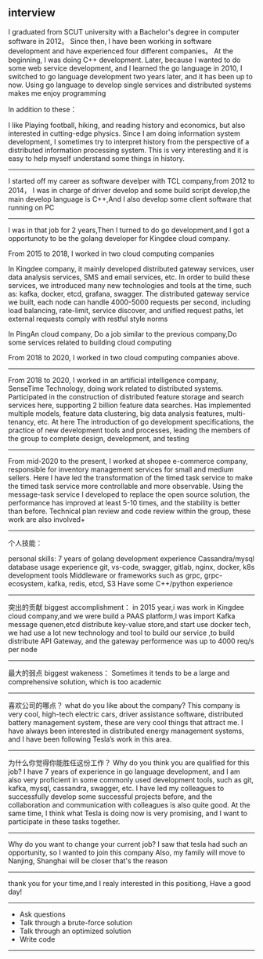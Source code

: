 ## interview

I graduated from SCUT university with a Bachelor's degree in computer software in 2012。
Since then, I have been working in software development and have experienced four different companies。
At the beginning, I was doing C++ development. Later, because I wanted to do some web service development, and I learned the go language in 2010, I switched to go language development two years later, and it has been up to now. Using go language to develop single services and distributed systems makes me enjoy programming

In addition to these：

I like Playing football, hiking, and reading history and economics, but also interested in cutting-edge physics.
Since I am doing information system development, I sometimes try to interpret history from the perspective of a distributed information processing system. 
This is very interesting and it is easy to help myself understand some things in history.

---

I started off my career as software develper with TCL company,from 2012 to 2014，
I was in charge of driver develop and some build script develop,the main develop language is C++,And I also develop some client software that running on PC 


---

I was in that job for 2 years,Then I turned to do go development,and I got a opportunoty to be the golang developer for Kingdee cloud company.

From 2015 to 2018, I worked in two cloud computing companies

In Kingdee company, it mainly developed distributed gateway services, user data analysis services, SMS and email services, etc.
In order to build these services, we introduced many new technologies and tools at the time, such as:
kafka, docker, etcd, grafana, swagger.
The distributed gateway service we built, each node can handle 4000-5000 requests per second, including load balancing, rate-limit, service discover, and unified request paths, let external requests comply with restful style norms

In PingAn cloud company,
Do a job similar to the previous company,Do some services related to building cloud computing

From 2018 to 2020, I worked in two cloud computing companies above.

---


From 2018 to 2020, I worked in an artificial intelligence company, SenseTime Technology, doing work related to distributed systems. Participated in the construction of distributed feature storage and search services here, supporting 2 billion feature data searches.
Has implemented multiple models, feature data clustering, big data analysis features, multi-tenancy, etc.
At here
The introduction of go development specifications, the practice of new development tools and processes, leading the members of the group to complete design, development, and testing

---

From mid-2020 to the present, I worked at shopee e-commerce company, responsible for inventory management services for small and medium sellers.
Here I have led the transformation of the timed task service to make the timed task service more controllable and more observable.
Using the message-task service I developed to replace the open source solution, the performance has improved at least 5-10 times, and the stability is better than before.
Technical plan review and code review within the group, these work are also involved+

---
个人技能：

personal skills:
7 years of golang development experience
Cassandra/mysql database usage experience
git, vs-code, swagger, gitlab, nginx, docker, k8s development tools
Middleware or frameworks such as grpc, grpc-ecosystem, kafka, redis, etcd, S3
Have some C++/python experience

---

突出的贡献
biggest accomplishment：
in 2015 year,i was work in Kingdee cloud company,and we were build a PAAS platform,I was import Kafka message quenen,etcd distribute key-value store,and start use docker tech, we had use a lot new technology and tool to build our service ,to build distribute API Gateway, and the gateway performence was up to 4000 req/s per node

---

最大的弱点
biggest wakeness： 
Sometimes it tends to be a large and comprehensive solution, which is too academic

---

喜欢公司的哪点？
what do you like about the company?
 This company is very cool, high-tech electric cars, driver assistance software, distributed battery management system, these are very cool things that attract me. I have always been interested in distributed energy management systems, and I have been following Tesla’s work in this area.

---

为什么你觉得你能胜任这份工作？
Why do you think you are qualified for this job?
I have 7 years of experience in go language development, and I am also very proficient in some commonly used development tools, such as git, kafka, mysql, cassandra, swagger, etc.
I have led my colleagues to successfully develop some successful projects before, and the collaboration and communication with colleagues is also quite good.
At the same time, I think what Tesla is doing now is very promising, and I want to participate in these tasks together.

---

Why do you want to change your current job?
I saw that tesla had such an opportunity, so I wanted to join this company
Also, my family will move to Nanjing, Shanghai will be closer
that's the reason

---



thank you for your time,and I realy interested in this positiong, Have a good day!

---

- Ask questions
- Talk through a brute-force solution
- Talk through an optimized solution
- Write code

---